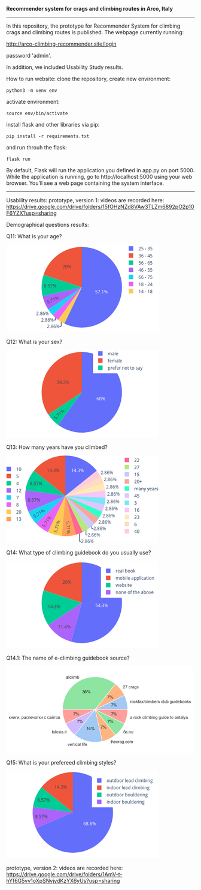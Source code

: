 **Recommender system for crags and climbing routes in Arco, Italy**
_______________________________________________________________________________________________________________

In this repository, the prototype for Recommender System for climbing crags and climbing routes is published.
The webpage currently running:

http://arco-climbing-recommender.site/login

password 'admin'.

In addition, we included Usability Study results.

How to run website:
clone the repository, create new environment:
```
python3 -m venv env
```
activate environment:
```
source env/bin/activate
```
install flask and other libraries via pip:
```
pip install -r requirements.txt
```
and run throuh the flask:
```
flask run
```
By default, Flask will run the application you defined in app.py on port 5000. While the application is running, go to http://localhost:5000 using your web browser. You’ll see a web page containing the system interface.
_______________________________________________________________________________________________________________
Usability results:
prototype, version 1:
videos are recorded here: https://drive.google.com/drive/folders/15fOHzNZd8VAw3TLZm6892pO2p10F6YZX?usp=sharing

Demographical questions results:

Q11: What is your age?

![Question 11 summary](/Usability_study/img/Q11.png?raw=true "Participants' age")

Q12: What is your sex?

![Question 12 summary](/Usability_study/img/Q12.png?raw=true "Participants' sex")

Q13: How many years have you climbed?

![Question 13 summary](/Usability_study/img/Q13.png?raw=true "Participants' climbing experience")

Q14: What type of climbing guidebook do you usually use?

![Question 14 summary](/Usability_study/img/Q14.png?raw=true "Participants' type of climbing guidebooks")

Q14.1: The name of e-climbing guidebook source?

![Question 14.1 summary](/Usability_study/img/Q14.1.png?raw=true "Name of e-climbing guidebook source")

Q15: What is your prefereed climbing styles?

![Question 15 summary](/Usability_study/img/Q15.png?raw=true "Participants' climbing styles")

prototype, version 2:
videos are recorded here: https://drive.google.com/drive/folders/1AmV-t-hYf6G5vv1oXpSNvjydKzYX6yUs?usp=sharing
